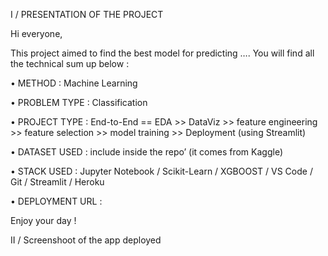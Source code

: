 I / PRESENTATION OF THE PROJECT


Hi everyone, 

This project aimed to find the best model for predicting …. You will find all the technical sum up below : 

•	METHOD : Machine Learning 

•	PROBLEM TYPE : Classification

•	PROJECT TYPE : End-to-End == EDA >> DataViz >> feature engineering >> feature selection >> model training >> Deployment (using Streamlit)


•	DATASET USED : include inside the repo’ (it comes from Kaggle)

•	STACK USED : Jupyter Notebook / Scikit-Learn / XGBOOST / VS Code / Git / Streamlit / Heroku


•	DEPLOYMENT URL :

Enjoy your day ! 


II / Screenshoot of the app deployed
